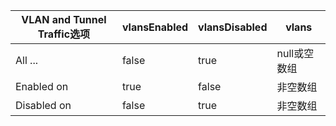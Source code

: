 

|VLAN and Tunnel Traffic选项           | vlansEnabled      | vlansDisabled   | vlans|
|-----|-----|-----|-----|
|All ...                              |   false             |   true        | null或空数组|
|Enabled on                            |  true              |   false       | 非空数组|
|Disabled on                           |  false             |   true        | 非空数组|
<!--stackedit_data:
eyJoaXN0b3J5IjpbLTkzNTg1ODYwNCwtMjA3MzA4NzQzMl19
-->